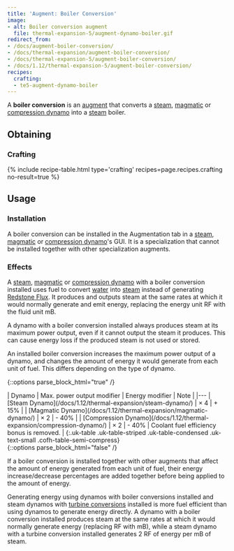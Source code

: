 ```yaml
---
title: 'Augment: Boiler Conversion'
image:
- alt: Boiler conversion augment
  file: thermal-expansion-5/augment-dynamo-boiler.gif
redirect_from:
- /docs/augment-boiler-conversion/
- /docs/thermal-expansion/augment-boiler-conversion/
- /docs/thermal-expansion-5/augment-boiler-conversion/
- /docs/1.12/thermal-expansion-5/augment-boiler-conversion/
recipes:
  crafting:
  - te5-augment-dynamo-boiler
---
```


A **boiler conversion** is an [augment](/docs/1.12/thermal-expansion/augments/) that converts a
[steam](/docs/1.12/thermal-expansion/steam-dynamo/), [magmatic](/docs/1.12/thermal-expansion/magmatic-dynamo/) or [compression
dynamo](/docs/1.12/thermal-expansion/compression-dynamo/) into a [steam](/docs/1.12/thermal-foundation/steam/) boiler.


Obtaining
---------

### Crafting
{% include recipe-table.html type='crafting' recipes=page.recipes.crafting no-result=true %}


Usage
-----

### Installation
A boiler conversion can be installed in the Augmentation tab in a
[steam](/docs/1.12/thermal-expansion/steam-dynamo/), [magmatic](/docs/1.12/thermal-expansion/magmatic-dynamo/) or [compression
dynamo](/docs/1.12/thermal-expansion/compression-dynamo/)'s GUI. It is a specialization that cannot be
installed together with other specialization augments.

### Effects
A [steam](/docs/1.12/thermal-expansion/steam-dynamo/), [magmatic](/docs/1.12/thermal-expansion/magmatic-dynamo/) or
[compression dynamo](/docs/1.12/thermal-expansion/compression-dynamo/) with a boiler conversion
installed uses fuel to convert [water](https://minecraft.gamepedia.com/Water)
into [steam](/docs/1.12/thermal-foundation/steam/) instead of generating [Redstone
Flux](/docs/redstone-flux/). It produces and outputs steam at the same rates at
which it would normally generate and emit energy, replacing the energy unit RF
with the fluid unit mB.

A dynamo with a boiler conversion installed always produces steam at its maximum
power output, even if it cannot output the steam it produces. This can cause
energy loss if the produced steam is not used or stored.

An installed boiler conversion increases the maximum power output of a dynamo,
and changes the amount of energy it would generate from each unit of fuel. This
differs depending on the type of dynamo.

{::options parse_block_html="true" /}
<div class="uk-overflow-container">
| Dynamo | Max. power output modifier | Energy modifier | Note |
|---
| [Steam Dynamo](/docs/1.12/thermal-expansion/steam-dynamo/) | × 4 | + 15% |
| [Magmatic Dynamo](/docs/1.12/thermal-expansion/magmatic-dynamo/) | × 2 | - 40% |
| [Compression Dynamo](/docs/1.12/thermal-expansion/compression-dynamo/) | × 2 | - 40% | Coolant fuel efficiency bonus is removed. |
{:.uk-table .uk-table-striped .uk-table-condensed .uk-text-small .cofh-table-semi-compress}
</div>
{::options parse_block_html="false" /}

If a boiler conversion is installed together with other augments that affect the
amount of energy generated from each unit of fuel, their energy
increase/decrease percentages are added together before being applied to the
amount of energy.

Generating energy using dynamos with boiler conversions installed and steam
dynamos with [turbine conversions](/docs/1.12/thermal-expansion/augment-turbine-conversion/) installed
is more fuel efficient than using dynamos to generate energy directly. A dynamo
with a boiler conversion installed produces steam at the same rates at which it
would normally generate energy (replacing RF with mB), while a steam dynamo with
a turbine conversion installed generates 2 RF of energy per mB of steam.
